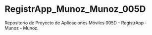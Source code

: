 # RegistrApp_Munoz_Munoz_005D
Repositorio de Proyecto de Aplicaciones Móviles 005D - RegistrApp - Munoz - Munoz.
